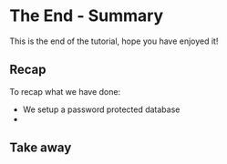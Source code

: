 # The End - Summary
This is the end of the tutorial, hope you have enjoyed it!

## Recap
To recap what we have done:
- We setup a password protected database
- 

## Take away
